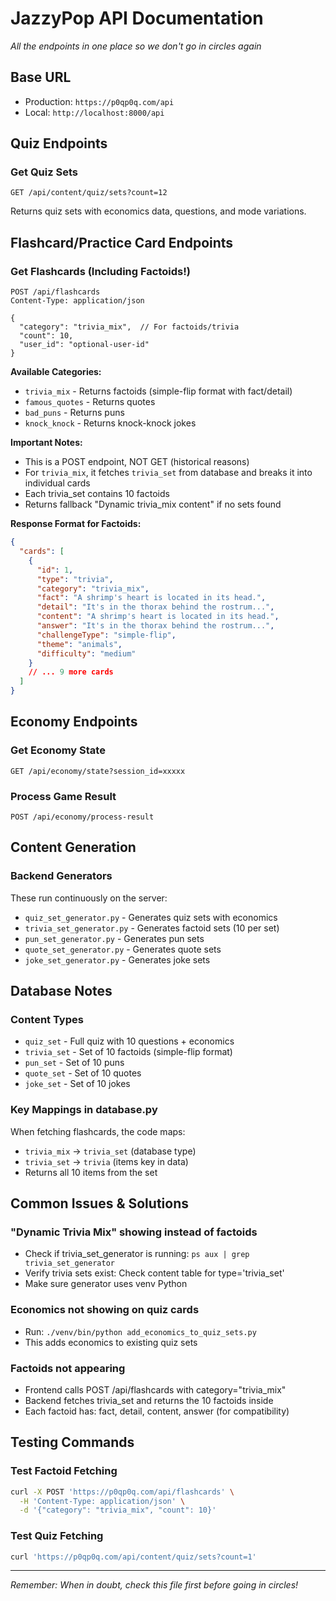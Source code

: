 # JazzyPop API Documentation
*All the endpoints in one place so we don't go in circles again*

## Base URL
- Production: `https://p0qp0q.com/api`
- Local: `http://localhost:8000/api`

## Quiz Endpoints

### Get Quiz Sets
```
GET /api/content/quiz/sets?count=12
```
Returns quiz sets with economics data, questions, and mode variations.

## Flashcard/Practice Card Endpoints

### Get Flashcards (Including Factoids!)
```
POST /api/flashcards
Content-Type: application/json

{
  "category": "trivia_mix",  // For factoids/trivia
  "count": 10,
  "user_id": "optional-user-id"
}
```

**Available Categories:**
- `trivia_mix` - Returns factoids (simple-flip format with fact/detail)
- `famous_quotes` - Returns quotes
- `bad_puns` - Returns puns
- `knock_knock` - Returns knock-knock jokes

**Important Notes:**
- This is a POST endpoint, NOT GET (historical reasons)
- For `trivia_mix`, it fetches `trivia_set` from database and breaks it into individual cards
- Each trivia_set contains 10 factoids
- Returns fallback "Dynamic trivia_mix content" if no sets found

**Response Format for Factoids:**
```json
{
  "cards": [
    {
      "id": 1,
      "type": "trivia",
      "category": "trivia_mix",
      "fact": "A shrimp's heart is located in its head.",
      "detail": "It's in the thorax behind the rostrum...",
      "content": "A shrimp's heart is located in its head.",
      "answer": "It's in the thorax behind the rostrum...",
      "challengeType": "simple-flip",
      "theme": "animals",
      "difficulty": "medium"
    }
    // ... 9 more cards
  ]
}
```

## Economy Endpoints

### Get Economy State
```
GET /api/economy/state?session_id=xxxxx
```

### Process Game Result
```
POST /api/economy/process-result
```

## Content Generation

### Backend Generators
These run continuously on the server:
- `quiz_set_generator.py` - Generates quiz sets with economics
- `trivia_set_generator.py` - Generates factoid sets (10 per set)
- `pun_set_generator.py` - Generates pun sets
- `quote_set_generator.py` - Generates quote sets
- `joke_set_generator.py` - Generates joke sets

## Database Notes

### Content Types
- `quiz_set` - Full quiz with 10 questions + economics
- `trivia_set` - Set of 10 factoids (simple-flip format)
- `pun_set` - Set of 10 puns
- `quote_set` - Set of 10 quotes
- `joke_set` - Set of 10 jokes

### Key Mappings in database.py
When fetching flashcards, the code maps:
- `trivia_mix` → `trivia_set` (database type)
- `trivia_set` → `trivia` (items key in data)
- Returns all 10 items from the set

## Common Issues & Solutions

### "Dynamic Trivia Mix" showing instead of factoids
- Check if trivia_set_generator is running: `ps aux | grep trivia_set_generator`
- Verify trivia sets exist: Check content table for type='trivia_set'
- Make sure generator uses venv Python

### Economics not showing on quiz cards
- Run: `./venv/bin/python add_economics_to_quiz_sets.py`
- This adds economics to existing quiz sets

### Factoids not appearing
- Frontend calls POST /api/flashcards with category="trivia_mix"
- Backend fetches trivia_set and returns the 10 factoids inside
- Each factoid has: fact, detail, content, answer (for compatibility)

## Testing Commands

### Test Factoid Fetching
```bash
curl -X POST 'https://p0qp0q.com/api/flashcards' \
  -H 'Content-Type: application/json' \
  -d '{"category": "trivia_mix", "count": 10}'
```

### Test Quiz Fetching
```bash
curl 'https://p0qp0q.com/api/content/quiz/sets?count=1'
```

---
*Remember: When in doubt, check this file first before going in circles!*